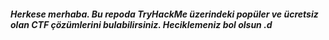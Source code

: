 ##### Herkese merhaba. Bu repoda TryHackMe üzerindeki popüler ve ücretsiz olan CTF çözümlerini bulabilirsiniz. Heciklemeniz bol olsun .d
